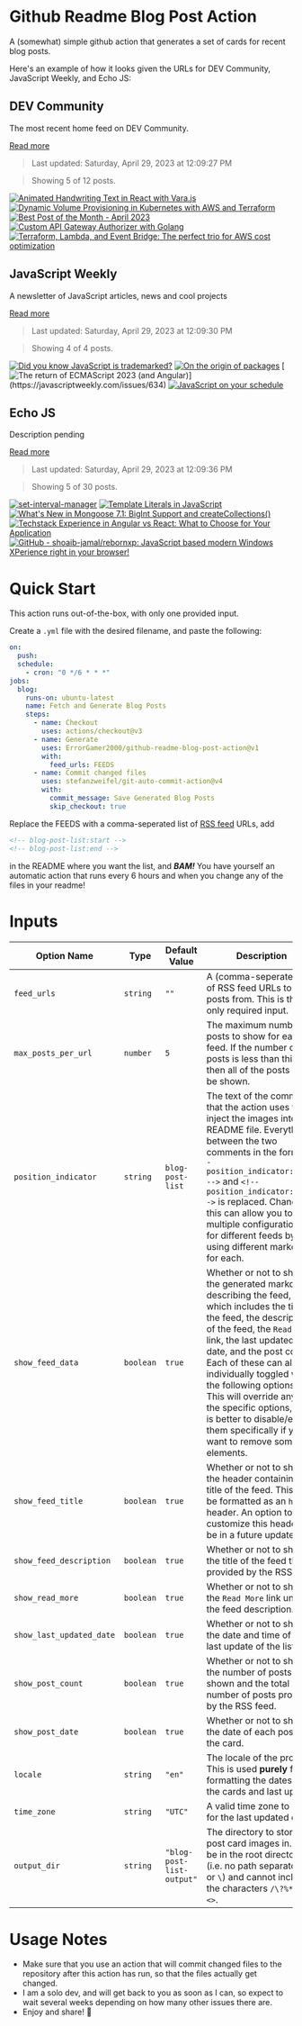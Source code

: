 # Github Readme Blog Post Action

A (somewhat) simple github action that generates a set of cards for recent blog posts.

Here's an example of how it looks given the URLs for DEV Community, JavaScript Weekly, and Echo JS:

<!-- post-list:start -->
## DEV Community

The most recent home feed on DEV Community.

[Read more](https://dev.to)
> Last updated: Saturday, April 29, 2023 at 12:09:27 PM

> Showing 5 of 12 posts.

[![Animated Handwriting Text in React with Vara.js](https://raw.githubusercontent.com/ErrorGamer2000/github-readme-blog-post-action/main/generated_files/DEV_Community/Animated_Handwriting_Text_in_React_with_Vara.js.svg)](https://dev.to/dminhvu/animated-handwriting-text-in-react-with-varajs-40p)
[![Dynamic Volume Provisioning in Kubernetes with AWS and Terraform](https://raw.githubusercontent.com/ErrorGamer2000/github-readme-blog-post-action/main/generated_files/DEV_Community/Dynamic_Volume_Provisioning_in_Kubernetes_with_AWS_and_Terraform.svg)](https://dev.to/monarene/dynamic-volume-provisioning-in-kubernetes-with-aws-and-terraform-3m6h)
[![Best Post of the Month - April 2023](https://raw.githubusercontent.com/ErrorGamer2000/github-readme-blog-post-action/main/generated_files/DEV_Community/Best_Post_of_the_Month_-_April_2023.svg)](https://dev.to/jon_snow789/best-post-of-the-month-april-2023-3j90)
[![Custom API Gateway Authorizer with Golang](https://raw.githubusercontent.com/ErrorGamer2000/github-readme-blog-post-action/main/generated_files/DEV_Community/Custom_API_Gateway_Authorizer_with_Golang.svg)](https://dev.to/aws-builders/custom-api-gateway-authorizer-with-golang-3l25)
[![Terraform, Lambda, and Event Bridge: The perfect trio for AWS cost optimization](https://raw.githubusercontent.com/ErrorGamer2000/github-readme-blog-post-action/main/generated_files/DEV_Community/Terraform__Lambda__and_Event_Bridge__The_perfect_trio_for_AWS_cost_optimization.svg)](https://dev.to/aws-builders/terraform-lambda-and-event-bridge-the-perfect-trio-for-aws-cost-optimization-4ig0)


## JavaScript Weekly

A newsletter of JavaScript articles, news and cool projects

[Read more](https://javascriptweekly.com/)
> Last updated: Saturday, April 29, 2023 at 12:09:30 PM

> Showing 4 of 4 posts.

[![Did you know JavaScript is trademarked?](https://raw.githubusercontent.com/ErrorGamer2000/github-readme-blog-post-action/main/generated_files/JavaScript_Weekly/Did_you_know_JavaScript_is_trademarked_.svg)](https://javascriptweekly.com/issues/636)
[![On the origin of packages](https://raw.githubusercontent.com/ErrorGamer2000/github-readme-blog-post-action/main/generated_files/JavaScript_Weekly/On_the_origin_of_packages.svg)](https://javascriptweekly.com/issues/635)
[![The return of ECMAScript 2023 (and Angular)](https://raw.githubusercontent.com/ErrorGamer2000/github-readme-blog-post-action/main/generated_files/JavaScript_Weekly/The_return_of_ECMAScript_2023_(and_Angular).svg)](https://javascriptweekly.com/issues/634)
[![JavaScript on your schedule](https://raw.githubusercontent.com/ErrorGamer2000/github-readme-blog-post-action/main/generated_files/JavaScript_Weekly/JavaScript_on_your_schedule.svg)](https://javascriptweekly.com/issues/633)


## Echo JS

Description pending

[Read more](
http://www.echojs.com
)
> Last updated: Saturday, April 29, 2023 at 12:09:36 PM

> Showing 5 of 30 posts.

[![set-interval-manager](https://raw.githubusercontent.com/ErrorGamer2000/github-readme-blog-post-action/main/generated_files/_Echo_JS_/set-interval-manager.svg)](https://www.npmjs.com/package/set-interval-manager)
[![Template Literals in JavaScript](https://raw.githubusercontent.com/ErrorGamer2000/github-readme-blog-post-action/main/generated_files/_Echo_JS_/Template_Literals_in_JavaScript.svg)](https://www.ma-no.org/en/programming/javascript/template-literals-in-javascript)
[![What's New in Mongoose 7.1: BigInt Support and createCollections()](https://raw.githubusercontent.com/ErrorGamer2000/github-readme-blog-post-action/main/generated_files/_Echo_JS_/What's_New_in_Mongoose_7.1__BigInt_Support_and_createCollections().svg)](http://www.thecodebarbarian.com/whats-new-in-mongoose-7-1-bigint-support-createcollections)
[![Techstack Experience in Angular vs React: What to Choose for Your Application](https://raw.githubusercontent.com/ErrorGamer2000/github-readme-blog-post-action/main/generated_files/_Echo_JS_/Techstack_Experience_in_Angular_vs_React__What_to_Choose_for_Your_Application.svg)](https://tech-stack.com/blog/techstack-experience-in-angular-vs-react-what-to-choose-for-your-application/)
[![GitHub - shoaib-jamal/rebornxp: JavaScript based modern Windows XPerience right in your browser!](https://raw.githubusercontent.com/ErrorGamer2000/github-readme-blog-post-action/main/generated_files/_Echo_JS_/GitHub_-_shoaib-jamal_rebornxp__JavaScript_based_modern_Windows_XPerience_right_in_your_browser!.svg)](https://github.com/shoaib-jamal/rebornxp)


<!-- post-list:end -->

# Quick Start

This action runs out-of-the-box, with only one provided input.

Create a `.yml` file with the desired filename, and paste the following:

```yml
on:
  push:
  schedule:
    - cron: "0 */6 * * *"
jobs:
  blog:
    runs-on: ubuntu-latest
    name: Fetch and Generate Blog Posts
    steps:
      - name: Checkout
        uses: actions/checkout@v3
      - name: Generate
        uses: ErrorGamer2000/github-readme-blog-post-action@v1
        with:
          feed_urls: FEEDS
      - name: Commit changed files
        uses: stefanzweifel/git-auto-commit-action@v4
        with:
          commit_message: Save Generated Blog Posts
          skip_checkout: true
```

Replace the FEEDS with a comma-seperated list of [RSS feed](https://rss.com/blog/how-do-rss-feeds-work/) URLs, add

```md
<!-- blog-post-list:start -->
<!-- blog-post-list:end -->
```

in the README where you want the list, and **_BAM!_** You have yourself an automatic action that runs every 6 hours and when you change any of the files in your readme!

# Inputs

<table>
  <thead>
    <tr>
      <th>Option Name</th>
      <th>Type</th>
      <th>Default Value</th>
      <th>Description</th>
    </tr>
  </thead>
  <tbody>
    <tr>
      <td><code>feed_urls</code></td>
      <td><code>string</code></td>
      <td><code>""</code></td>
      <td>A (comma-seperated) list of RSS feed URLs to load posts from. This is the only required input.</td>
    </tr>
    <tr>
      <td><code>max_posts_per_url</code></td>
      <td><code>number</code></td>
      <td><code>5</code></td>
      <td>The maximum number of posts to show for each feed. If the number of posts is less than this, then all of the posts will be shown.</td>
    </tr>
    <tr>
      <td><code>position_indicator</code></td>
      <td><code>string</code></td>
      <td><code>blog-post-list</code></td>
      <td>The text of the comments that the action uses to inject the images into the README file. Everything between the two comments in the form <code>&lt;!-- position_indicator:start --&gt;</code> and <code>&lt;!-- position_indicator:end --&gt;</code> is replaced. Changing this can allow you to use multiple configurations for different feeds by using different markers for each.</td>
    </tr>
    <tr>
      <td><code>show_feed_data</code></td>
      <td><code>boolean</code></td>
      <td><code>true</code></td>
      <td>Whether or not to show the generated markdown describing the feed, which includes the title of the feed, the description of the feed, the <code>Read More</code> link, the last updated date, and the post count. Each of these can also be individually toggled with the following options. This will override any of the specific options, so it is better to disable/enable them specifically if you want to remove some elements.</td>
    </tr>
    <tr>
      <td><code>show_feed_title</code></td>
      <td><code>boolean</code></td>
      <td><code>true</code></td>
      <td>Whether or not to show the header containing the title of the feed. This will be formatted as an <code>h2</code> header. An option to customize this header will be in a future update.</td>
    </tr>
    <tr>
      <td><code>show_feed_description</code></td>
      <td><code>boolean</code></td>
      <td><code>true</code></td>
      <td>Whether or not to show the title of the feed that is provided by the RSS feed.</td>
    </tr>
    <tr>
      <td><code>show_read_more</code></td>
      <td><code>boolean</code></td>
      <td><code>true</code></td>
      <td>Whether or not to show the <code>Read More</code> link under the feed description.</td>
    </tr>
    <tr>
      <td><code>show_last_updated_date</code></td>
      <td><code>boolean</code></td>
      <td><code>true</code></td>
      <td>Whether or not to show the date and time of the last update of the list.</td>
    </tr>
    <tr>
      <td><code>show_post_count</code></td>
      <td><code>boolean</code></td>
      <td><code>true</code></td>
      <td>Whether or not to show the number of posts shown and the total number of posts provided by the RSS feed.</td>
    </tr>
    <tr>
      <td><code>show_post_date</code></td>
      <td><code>boolean</code></td>
      <td><code>true</code></td>
      <td>Whether or not to show the date of each post on the card.</td>
    </tr>
    <tr>
      <td><code>locale</code></td>
      <td><code>string</code></td>
      <td><code>"en"</code></td>
      <td>The locale of the project. This is used <strong>purely</strong> for formatting the dates of the cards and last update.</td>
    </tr>
    <tr>
      <td><code>time_zone</code></td>
      <td><code>string</code></td>
      <td><code>"UTC"</code></td>
      <td>A valid time zone to use for the last updated date.</td>
    </tr>
    <tr>
      <td><code>output_dir</code></td>
      <td><code>string</code></td>
      <td><code>"blog-post-list-output"</code></td>
      <td>The directory to store the post card images in. Must be in the root directory (i.e. no path separators <code>/</code> or <code>\</code>) and cannot include the characters <code>/\?%*:|"&lt;&gt;</code>.</td>
    </tr>
<!--
    <tr>
      <td><code></code></td>
      <td><cde></cde></td>
      <td><code></code></td>
      <td></td>
    </tr>
-->
  </tbody>
</table>

# Usage Notes

- Make sure that you use an action that will commit changed files to the repository after this action has run, so that the files actually get changed.
- I am a solo dev, and will get back to you as soon as I can, so expect to wait several weeks depending on how many other issues there are.
- Enjoy and share! 🤗
